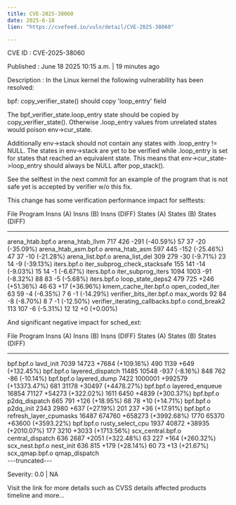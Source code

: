 ```yaml
---
title: CVE-2025-38060
date: 2025-6-18
lien: "https://cvefeed.io/vuln/detail/CVE-2025-38060"

---
```


CVE ID : CVE-2025-38060

Published :  June 18
2025
10:15 a.m. | 19 minutes ago

Description : In the Linux kernel
the following vulnerability has been resolved:

bpf: copy_verifier_state() should copy 'loop_entry' field

The bpf_verifier_state.loop_entry state should be copied by
copy_verifier_state(). Otherwise
.loop_entry values from unrelated
states would poison env->cur_state.

Additionally
env->stack should not contain any states with
.loop_entry != NULL. The states in env->stack are yet to be verified
while .loop_entry is set for states that reached an equivalent state.
This means that env->cur_state->loop_entry should always be NULL after
pop_stack().

See the selftest in the next commit for an example of the program that
is not safe yet is accepted by verifier w/o this fix.

This change has some verification performance impact for selftests:

File                                Program                       Insns (A)  Insns (B)  Insns   (DIFF)  States (A)  States (B)  States (DIFF)
----------------------------------  ----------------------------  ---------  ---------  --------------  ----------  ----------  -------------
arena_htab.bpf.o                    arena_htab_llvm                     717        426  -291 (-40.59%)          57          37  -20 (-35.09%)
arena_htab_asm.bpf.o                arena_htab_asm                      597        445  -152 (-25.46%)          47          37  -10 (-21.28%)
arena_list.bpf.o                    arena_list_del                      309        279    -30 (-9.71%)          23          14   -9 (-39.13%)
iters.bpf.o                         iter_subprog_check_stacksafe        155        141    -14 (-9.03%)          15          14    -1 (-6.67%)
iters.bpf.o                         iter_subprog_iters                 1094       1003    -91 (-8.32%)          88          83    -5 (-5.68%)
iters.bpf.o                         loop_state_deps2                    479        725  +246 (+51.36%)          46          63  +17 (+36.96%)
kmem_cache_iter.bpf.o               open_coded_iter                      63         59     -4 (-6.35%)           7           6   -1 (-14.29%)
verifier_bits_iter.bpf.o            max_words                            92         84     -8 (-8.70%)           8           7   -1 (-12.50%)
verifier_iterating_callbacks.bpf.o  cond_break2                         113        107     -6 (-5.31%)          12          12    +0 (+0.00%)

And significant negative impact for sched_ext:

File               Program                 Insns (A)  Insns (B)  Insns         (DIFF)  States (A)  States (B)  States      (DIFF)
-----------------  ----------------------  ---------  ---------  --------------------  ----------  ----------  ------------------
bpf.bpf.o          lavd_init                    7039      14723      +7684 (+109.16%)         490        1139     +649 (+132.45%)
bpf.bpf.o          layered_dispatch            11485      10548         -937 (-8.16%)         848         762       -86 (-10.14%)
bpf.bpf.o          layered_dump                 7422    1000001  +992579 (+13373.47%)         681       31178  +30497 (+4478.27%)
bpf.bpf.o          layered_enqueue             16854      71127     +54273 (+322.02%)        1611        6450    +4839 (+300.37%)
bpf.bpf.o          p2dq_dispatch                 665        791        +126 (+18.95%)          68          78       +10 (+14.71%)
bpf.bpf.o          p2dq_init                    2343       2980        +637 (+27.19%)         201         237       +36 (+17.91%)
bpf.bpf.o          refresh_layer_cpumasks      16487     674760   +658273 (+3992.68%)        1770       65370  +63600 (+3593.22%)
bpf.bpf.o          rusty_select_cpu             1937      40872    +38935 (+2010.07%)         177        3210   +3033 (+1713.56%)
scx_central.bpf.o  central_dispatch              636       2687      +2051 (+322.48%)          63         227     +164 (+260.32%)
scx_nest.bpf.o     nest_init                     636        815        +179 (+28.14%)          60          73       +13 (+21.67%)
scx_qmap.bpf.o     qmap_dispatch      
---truncated---

Severity: 0.0 | NA

Visit the link for more details
such as CVSS details
affected products
timeline
and more...
